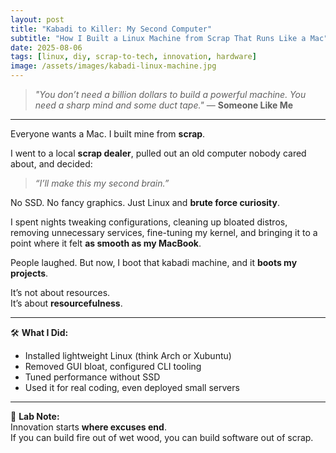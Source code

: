 ```yaml
---
layout: post
title: "Kabadi to Killer: My Second Computer"
subtitle: "How I Built a Linux Machine from Scrap That Runs Like a Mac"
date: 2025-08-06
tags: [linux, diy, scrap-to-tech, innovation, hardware]
image: /assets/images/kabadi-linux-machine.jpg
---
```


> _"You don’t need a billion dollars to build a powerful machine. You need a sharp mind and some duct tape."_ — **Someone Like Me**

---

Everyone wants a Mac. I built mine from **scrap**.

I went to a local **scrap dealer**, pulled out an old computer nobody cared about, and decided:  
> _“I’ll make this my second brain.”_

No SSD. No fancy graphics. Just Linux and **brute force curiosity**.

I spent nights tweaking configurations, cleaning up bloated distros, removing unnecessary services, fine-tuning my kernel, and bringing it to a point where it felt **as smooth as my MacBook**.

People laughed. But now, I boot that kabadi machine, and it **boots my projects**.

It’s not about resources.  
It’s about **resourcefulness**.

---

🛠️ **What I Did:**
- Installed lightweight Linux (think Arch or Xubuntu)
- Removed GUI bloat, configured CLI tooling
- Tuned performance without SSD
- Used it for real coding, even deployed small servers

---

🧪 **Lab Note:**  
Innovation starts **where excuses end**.  
If you can build fire out of wet wood, you can build software out of scrap.

